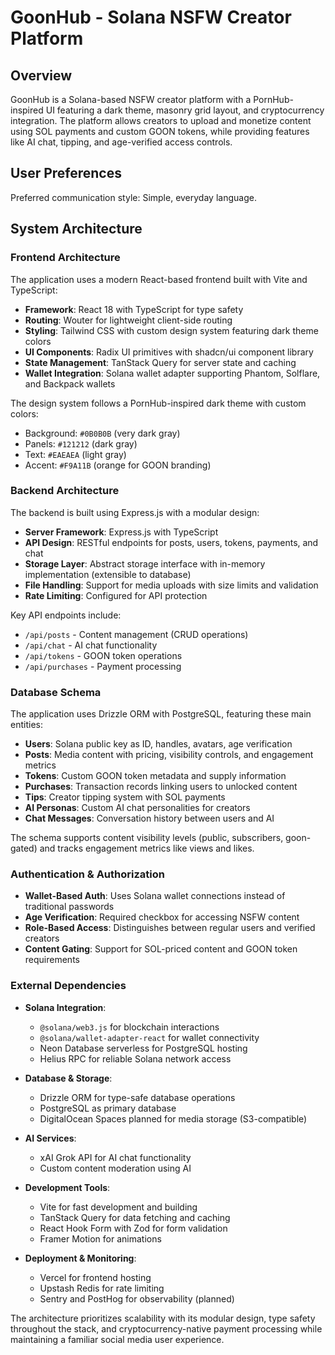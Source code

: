 # GoonHub - Solana NSFW Creator Platform

## Overview

GoonHub is a Solana-based NSFW creator platform with a PornHub-inspired UI featuring a dark theme, masonry grid layout, and cryptocurrency integration. The platform allows creators to upload and monetize content using SOL payments and custom GOON tokens, while providing features like AI chat, tipping, and age-verified access controls.

## User Preferences

Preferred communication style: Simple, everyday language.

## System Architecture

### Frontend Architecture
The application uses a modern React-based frontend built with Vite and TypeScript:

- **Framework**: React 18 with TypeScript for type safety
- **Routing**: Wouter for lightweight client-side routing
- **Styling**: Tailwind CSS with custom design system featuring dark theme colors
- **UI Components**: Radix UI primitives with shadcn/ui component library
- **State Management**: TanStack Query for server state and caching
- **Wallet Integration**: Solana wallet adapter supporting Phantom, Solflare, and Backpack wallets

The design system follows a PornHub-inspired dark theme with custom colors:
- Background: `#0B0B0B` (very dark gray)
- Panels: `#121212` (dark gray)
- Text: `#EAEAEA` (light gray)
- Accent: `#F9A11B` (orange for GOON branding)

### Backend Architecture
The backend is built using Express.js with a modular design:

- **Server Framework**: Express.js with TypeScript
- **API Design**: RESTful endpoints for posts, users, tokens, payments, and chat
- **Storage Layer**: Abstract storage interface with in-memory implementation (extensible to database)
- **File Handling**: Support for media uploads with size limits and validation
- **Rate Limiting**: Configured for API protection

Key API endpoints include:
- `/api/posts` - Content management (CRUD operations)
- `/api/chat` - AI chat functionality
- `/api/tokens` - GOON token operations
- `/api/purchases` - Payment processing

### Database Schema
The application uses Drizzle ORM with PostgreSQL, featuring these main entities:

- **Users**: Solana public key as ID, handles, avatars, age verification
- **Posts**: Media content with pricing, visibility controls, and engagement metrics
- **Tokens**: Custom GOON token metadata and supply information
- **Purchases**: Transaction records linking users to unlocked content
- **Tips**: Creator tipping system with SOL payments
- **AI Personas**: Custom AI chat personalities for creators
- **Chat Messages**: Conversation history between users and AI

The schema supports content visibility levels (public, subscribers, goon-gated) and tracks engagement metrics like views and likes.

### Authentication & Authorization
- **Wallet-Based Auth**: Uses Solana wallet connections instead of traditional passwords
- **Age Verification**: Required checkbox for accessing NSFW content
- **Role-Based Access**: Distinguishes between regular users and verified creators
- **Content Gating**: Support for SOL-priced content and GOON token requirements

### External Dependencies

- **Solana Integration**: 
  - `@solana/web3.js` for blockchain interactions
  - `@solana/wallet-adapter-react` for wallet connectivity
  - Neon Database serverless for PostgreSQL hosting
  - Helius RPC for reliable Solana network access

- **Database & Storage**:
  - Drizzle ORM for type-safe database operations
  - PostgreSQL as primary database
  - DigitalOcean Spaces planned for media storage (S3-compatible)

- **AI Services**:
  - xAI Grok API for AI chat functionality
  - Custom content moderation using AI

- **Development Tools**:
  - Vite for fast development and building
  - TanStack Query for data fetching and caching
  - React Hook Form with Zod for form validation
  - Framer Motion for animations

- **Deployment & Monitoring**:
  - Vercel for frontend hosting
  - Upstash Redis for rate limiting
  - Sentry and PostHog for observability (planned)

The architecture prioritizes scalability with its modular design, type safety throughout the stack, and cryptocurrency-native payment processing while maintaining a familiar social media user experience.
